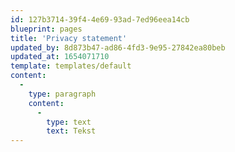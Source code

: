 ```yaml
---
id: 127b3714-39f4-4e69-93ad-7ed96eea14cb
blueprint: pages
title: 'Privacy statement'
updated_by: 8d873b47-ad86-4fd3-9e95-27842ea80beb
updated_at: 1654071710
template: templates/default
content:
  -
    type: paragraph
    content:
      -
        type: text
        text: Tekst
---
```

